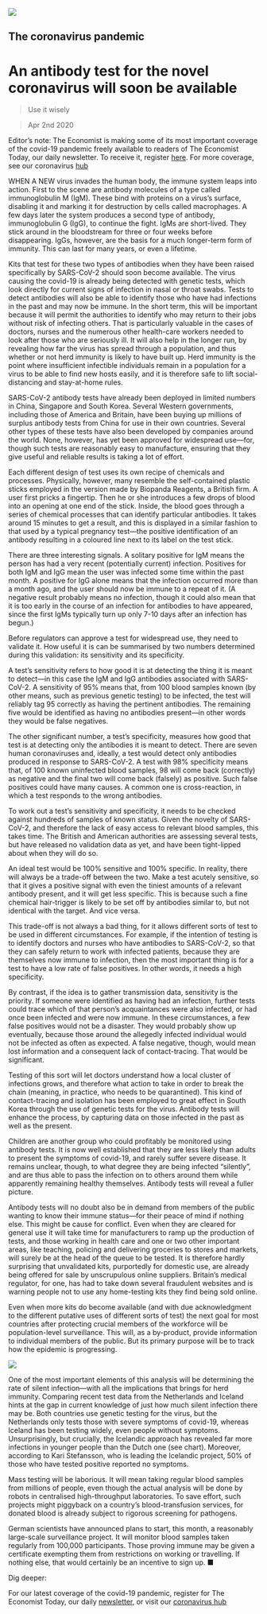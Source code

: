 ![](./images/20200404_STD001_0.jpg)

## The coronavirus pandemic

# An antibody test for the novel coronavirus will soon be available

> Use it wisely

> Apr 2nd 2020

Editor’s note: The Economist is making some of its most important coverage of the covid-19 pandemic freely available to readers of The Economist Today, our daily newsletter. To receive it, register [here](https://www.economist.com//newslettersignup). For more coverage, see our coronavirus [hub](https://www.economist.com//coronavirus)

WHEN A NEW virus invades the human body, the immune system leaps into action. First to the scene are antibody molecules of a type called immunoglobulin M (IgM). These bind with proteins on a virus’s surface, disabling it and marking it for destruction by cells called macrophages. A few days later the system produces a second type of antibody, immunoglobulin G (IgG), to continue the fight. IgMs are short-lived. They stick around in the bloodstream for three or four weeks before disappearing. IgGs, however, are the basis for a much longer-term form of immunity. This can last for many years, or even a lifetime.

Kits that test for these two types of antibodies when they have been raised specifically by SARS-CoV-2 should soon become available. The virus causing the covid-19 is already being detected with genetic tests, which look directly for current signs of infection in nasal or throat swabs. Tests to detect antibodies will also be able to identify those who have had infections in the past and may now be immune. In the short term, this will be important because it will permit the authorities to identify who may return to their jobs without risk of infecting others. That is particularly valuable in the cases of doctors, nurses and the numerous other health-care workers needed to look after those who are seriously ill. It will also help in the longer run, by revealing how far the virus has spread through a population, and thus whether or not herd immunity is likely to have built up. Herd immunity is the point where insufficient infectible individuals remain in a population for a virus to be able to find new hosts easily, and it is therefore safe to lift social-distancing and stay-at-home rules.

SARS-CoV-2 antibody tests have already been deployed in limited numbers in China, Singapore and South Korea. Several Western governments, including those of America and Britain, have been buying up millions of surplus antibody tests from China for use in their own countries. Several other types of these tests have also been developed by companies around the world. None, however, has yet been approved for widespread use—for, though such tests are reasonably easy to manufacture, ensuring that they give useful and reliable results is taking a lot of effort.

Each different design of test uses its own recipe of chemicals and processes. Physically, however, many resemble the self-contained plastic sticks employed in the version made by Biopanda Reagents, a British firm. A user first pricks a fingertip. Then he or she introduces a few drops of blood into an opening at one end of the stick. Inside, the blood goes through a series of chemical processes that can identify particular antibodies. It takes around 15 minutes to get a result, and this is displayed in a similar fashion to that used by a typical pregnancy test—the positive identification of an antibody resulting in a coloured line next to its label on the test stick.

There are three interesting signals. A solitary positive for IgM means the person has had a very recent (potentially current) infection. Positives for both IgM and IgG mean the user was infected some time within the past month. A positive for IgG alone means that the infection occurred more than a month ago, and the user should now be immune to a repeat of it. (A negative result probably means no infection, though it could also mean that it is too early in the course of an infection for antibodies to have appeared, since the first IgMs typically turn up only 7-10 days after an infection has begun.)

Before regulators can approve a test for widespread use, they need to validate it. How useful it is can be summarised by two numbers determined during this validation: its sensitivity and its specificity.

A test’s sensitivity refers to how good it is at detecting the thing it is meant to detect—in this case the IgM and IgG antibodies associated with SARS-CoV-2. A sensitivity of 95% means that, from 100 blood samples known (by other means, such as previous genetic testing) to be infected, the test will reliably tag 95 correctly as having the pertinent antibodies. The remaining five would be identified as having no antibodies present—in other words they would be false negatives.

The other significant number, a test’s specificity, measures how good that test is at detecting only the antibodies it is meant to detect. There are seven human coronaviruses and, ideally, a test would detect only antibodies produced in response to SARS-CoV-2. A test with 98% specificity means that, of 100 known uninfected blood samples, 98 will come back (correctly) as negative and the final two will come back (falsely) as positive. Such false positives could have many causes. A common one is cross-reaction, in which a test responds to the wrong antibodies.

To work out a test’s sensitivity and specificity, it needs to be checked against hundreds of samples of known status. Given the novelty of SARS-CoV-2, and therefore the lack of easy access to relevant blood samples, this takes time. The British and American authorities are assessing several tests, but have released no validation data as yet, and have been tight-lipped about when they will do so.

An ideal test would be 100% sensitive and 100% specific. In reality, there will always be a trade-off between the two. Make a test acutely sensitive, so that it gives a positive signal with even the tiniest amounts of a relevant antibody present, and it will get less specific. This is because such a fine chemical hair-trigger is likely to be set off by antibodies similar to, but not identical with the target. And vice versa.

This trade-off is not always a bad thing, for it allows different sorts of test to be used in different circumstances. For example, if the intention of testing is to identify doctors and nurses who have antibodies to SARS-CoV-2, so that they can safely return to work with infected patients, because they are themselves now immune to infection, then the most important thing is for a test to have a low rate of false positives. In other words, it needs a high specificity.

By contrast, if the idea is to gather transmission data, sensitivity is the priority. If someone were identified as having had an infection, further tests could trace which of that person’s acquaintances were also infected, or had once been infected and were now immune. In these circumstances, a few false positives would not be a disaster. They would probably show up eventually, because those around the allegedly infected individual would not be infected as often as expected. A false negative, though, would mean lost information and a consequent lack of contact-tracing. That would be significant.

Testing of this sort will let doctors understand how a local cluster of infections grows, and therefore what action to take in order to break the chain (meaning, in practice, who needs to be quarantined). This kind of contact-tracing and isolation has been employed to great effect in South Korea through the use of genetic tests for the virus. Antibody tests will enhance the process, by capturing data on those infected in the past as well as the present.

Children are another group who could profitably be monitored using antibody tests. It is now well established that they are less likely than adults to present the symptoms of covid-19, and rarely suffer severe disease. It remains unclear, though, to what degree they are being infected “silently”, and are thus able to pass the infection on to others around them while apparently remaining healthy themselves. Antibody tests will reveal a fuller picture.

Antibody tests will no doubt also be in demand from members of the public wanting to know their immune status—for their peace of mind if nothing else. This might be cause for conflict. Even when they are cleared for general use it will take time for manufacturers to ramp up the production of tests, and those working in health care and one or two other important areas, like teaching, policing and delivering groceries to stores and markets, will surely be at the head of the queue to be tested. It is therefore hardly surprising that unvalidated kits, purportedly for domestic use, are already being offered for sale by unscrupulous online suppliers. Britain’s medical regulator, for one, has had to take down several fraudulent websites and is warning people not to use any home-testing kits they find being sold online.

Even when more kits do become available (and with due acknowledgment to the different putative uses of different sorts of test) the next goal for most countries after protecting crucial members of the workforce will be population-level surveillance. This will, as a by-product, provide information to individual members of the public. But its primary purpose will be to track how the epidemic is progressing.

![](./images/20200404_STC086.png)

One of the most important elements of this analysis will be determining the rate of silent infection—with all the implications that brings for herd immunity. Comparing recent test data from the Netherlands and Iceland hints at the gap in current knowledge of just how much silent infection there may be. Both countries use genetic testing for the virus, but the Netherlands only tests those with severe symptoms of covid-19, whereas Iceland has been testing widely, even people without symptoms. Unsurprisingly, but crucially, the Icelandic approach has revealed far more infections in younger people than the Dutch one (see chart). Moreover, according to Kari Stefansson, who is leading the Icelandic project, 50% of those who have tested positive reported no symptoms.

Mass testing will be laborious. It will mean taking regular blood samples from millions of people, even though the actual analysis will be done by robots in centralised high-throughput laboratories. To save effort, such projects might piggyback on a country’s blood-transfusion services, for donated blood is already subject to rigorous screening for pathogens.

German scientists have announced plans to start, this month, a reasonably large-scale surveillance project. It will monitor blood samples taken regularly from 100,000 participants. Those proving immune may be given a certificate exempting them from restrictions on working or travelling. If nothing else, that would certainly be an incentive to sign up. ■

Dig deeper:

For our latest coverage of the covid-19 pandemic, register for The Economist Today, our daily [newsletter](https://www.economist.com//newslettersignup), or visit our [coronavirus hub](https://www.economist.com//coronavirus)